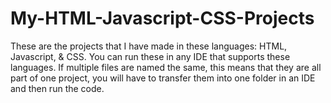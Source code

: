 # My-HTML-Javascript-CSS-Projects
These are the projects that I have made in these languages: HTML, Javascript, & CSS. You can run these in any IDE that supports these languages. If multiple files are named the same, this means that they are all part of one project, you will have to transfer them into one folder in an IDE and then run the code. 
